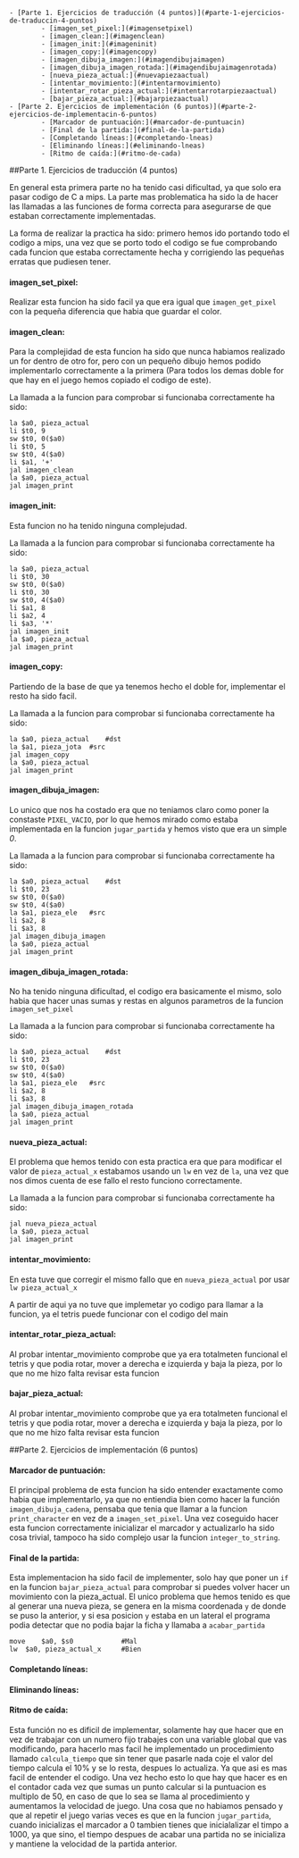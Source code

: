 <!-- TOC depthFrom:1 depthTo:6 withLinks:1 updateOnSave:1 orderedList:0 -->

	- [Parte 1. Ejercicios de traducción (4 puntos)](#parte-1-ejercicios-de-traduccin-4-puntos)
			- [imagen_set_pixel:](#imagensetpixel)
			- [imagen_clean:](#imagenclean)
			- [imagen_init:](#imageninit)
			- [imagen_copy:](#imagencopy)
			- [imagen_dibuja_imagen:](#imagendibujaimagen)
			- [imagen_dibuja_imagen_rotada:](#imagendibujaimagenrotada)
			- [nueva_pieza_actual:](#nuevapiezaactual)
			- [intentar_movimiento:](#intentarmovimiento)
			- [intentar_rotar_pieza_actual:](#intentarrotarpiezaactual)
			- [bajar_pieza_actual:](#bajarpiezaactual)
	- [Parte 2. Ejercicios de implementación (6 puntos)](#parte-2-ejercicios-de-implementacin-6-puntos)
			- [Marcador de puntuación:](#marcador-de-puntuacin)
			- [Final de la partida:](#final-de-la-partida)
			- [Completando líneas:](#completando-lneas)
			- [Eliminando líneas:](#eliminando-lneas)
			- [Ritmo de caída:](#ritmo-de-cada)

<!-- /TOC -->




##Parte 1. Ejercicios de traducción (4 puntos)

En general esta primera parte no ha tenido casi dificultad, ya que solo era pasar codigo de C a mips.
La parte mas problematica ha sido la de hacer las llamadas a las funciones de forma correcta para asegurarse de que estaban correctamente implementadas.

La forma de realizar la practica ha sido: primero hemos ido portando todo el codigo a mips, una vez que se porto todo el codigo se fue comprobando cada funcion que estaba correctamente hecha y corrigiendo las pequeñas erratas que pudiesen tener.



#### imagen_set_pixel:
Realizar esta funcion ha sido facil ya que era igual que `imagen_get_pixel` con la pequeña diferencia que habia que guardar el color.



#### imagen_clean:
Para la complejidad de esta funcion ha sido que nunca habiamos realizado un for dentro de otro for, pero con un pequeño dibujo hemos podido implementarlo correctamente a la primera (Para todos los demas doble for que hay en el juego hemos copiado el codigo de este).

La llamada a la funcion para comprobar si funcionaba correctamente ha sido:
```
la $a0, pieza_actual
li $t0, 9
sw $t0, 0($a0)
li $t0, 5
sw $t0, 4($a0)
li $a1, '+'
jal imagen_clean
la $a0, pieza_actual
jal imagen_print
```


#### imagen_init:
Esta funcion no ha tenido ninguna complejudad.

La llamada a la funcion para comprobar si funcionaba correctamente ha sido:

```
la $a0, pieza_actual
li $t0, 30
sw $t0, 0($a0)
li $t0, 30
sw $t0, 4($a0)
li $a1, 8
li $a2, 4
li $a3, '*'
jal imagen_init
la $a0, pieza_actual
jal imagen_print
```



#### imagen_copy:
Partiendo de la base de que ya tenemos hecho el doble for, implementar el resto ha sido facil.

La llamada a la funcion para comprobar si funcionaba correctamente ha sido:

```
la $a0, pieza_actual	#dst
la $a1, pieza_jota	#src
jal imagen_copy
la $a0, pieza_actual
jal imagen_print
```



#### imagen_dibuja_imagen:
Lo unico que nos ha costado era que no teniamos claro como poner la constaste `PIXEL_VACIO`, por lo que hemos mirado como estaba implementada en la funcion `jugar_partida` y hemos visto que era un simple *0*.

La llamada a la funcion para comprobar si funcionaba correctamente ha sido:

```
la $a0, pieza_actual	#dst
li $t0, 23
sw $t0, 0($a0)
sw $t0, 4($a0)
la $a1, pieza_ele	#src
li $a2, 8
li $a3, 8
jal imagen_dibuja_imagen
la $a0, pieza_actual
jal imagen_print
```



#### imagen_dibuja_imagen_rotada:
No ha tenido ninguna dificultad, el codigo era basicamente el mismo, solo habia que hacer unas sumas y restas en algunos parametros de la funcion `imagen_set_pixel`

La llamada a la funcion para comprobar si funcionaba correctamente ha sido:

```
la $a0, pieza_actual	#dst
li $t0, 23
sw $t0, 0($a0)
sw $t0, 4($a0)
la $a1, pieza_ele	#src
li $a2, 8
li $a3, 8
jal imagen_dibuja_imagen_rotada
la $a0, pieza_actual
jal imagen_print
```

#### nueva_pieza_actual:
El problema que hemos tenido con esta practica era que para modificar el valor de `pieza_actual_x` estabamos usando un `lw` en vez de `la`, una vez que nos dimos cuenta de ese fallo el resto funciono correctamente.

La llamada a la funcion para comprobar si funcionaba correctamente ha sido:

```
jal nueva_pieza_actual
la $a0, pieza_actual
jal imagen_print
```



#### intentar_movimiento:
En esta tuve que corregir el mismo fallo que en `nueva_pieza_actual` por usar `lw pieza_actual_x`

A partir de aqui ya no tuve que implemetar yo codigo para llamar a la funcion, ya el tetris puede funcionar con el codigo del main



#### intentar_rotar_pieza_actual:
Al probar intentar_movimiento comprobe que ya era totalmeten funcional el tetris y que podia rotar, mover a derecha e izquierda y baja la pieza, por lo que no me hizo falta revisar esta funcion


#### bajar_pieza_actual:
Al probar intentar_movimiento comprobe que ya era totalmeten funcional el tetris y que podia rotar, mover a derecha e izquierda y baja la pieza, por lo que no me hizo falta revisar esta funcion


##Parte 2. Ejercicios de implementación (6 puntos)


#### Marcador de puntuación:
El principal problema de esta funcion ha sido entender exactamente como habia que implementarlo, ya que no entiendia bien como hacer la función  `imagen_dibuja_cadena`, pensaba que tenia que llamar a la funcion `print_character` en vez de a `imagen_set_pixel`. Una vez coseguido hacer esta funcion correctamente inicializar el marcador y actualizarlo ha sido cosa trivial, tampoco ha sido complejo usar la funcion `integer_to_string`.





#### Final de la partida:
Esta implementacion ha sido facil de implementer, solo hay que poner un `if` en la funcion `bajar_pieza_actual` para comprobar si puedes volver hacer un movimiento con la pieza_actual.
El unico problema que hemos tenido es que al generar una nueva pieza, se genera en la misma coordenada `y` de donde se puso la anterior, y si esa posicion `y` estaba en un lateral el programa podia detectar que no podia bajar la ficha y llamaba a `acabar_partida`

```
move	$a0, $s0			#Mal
lw	$a0, pieza_actual_x		#Bien
```

#### Completando líneas:



#### Eliminando líneas:



#### Ritmo de caída:
Esta función no es dificil de implementar, solamente hay que hacer que en vez de trabajar con un numero fijo trabajes con una variable global que vas modificando, para hacerlo mas facil he implementado un procedimiento llamado `calcula_tiempo` que sin tener que pasarle nada coje el valor del tiempo calcula el 10% y se lo resta, despues lo actualiza. Ya que asi es mas facil de entender el codigo. Una vez hecho esto lo que hay que hacer es en el contador cada vez que sumas un punto calcular si la puntuacion es multiplo de 50, en caso de que lo sea se llama al procedimiento y aumentamos la velocidad de juego.
Una cosa que no habiamos pensado y que al repetir el juego varias veces es que en la funcion `jugar_partida`, cuando inicializas el marcador a 0 tambien tienes que inicialalizar el timpo a 1000, ya que sino, el tiempo despues de acabar una partida no se inicializa y mantiene la velocidad de la partida anterior.
